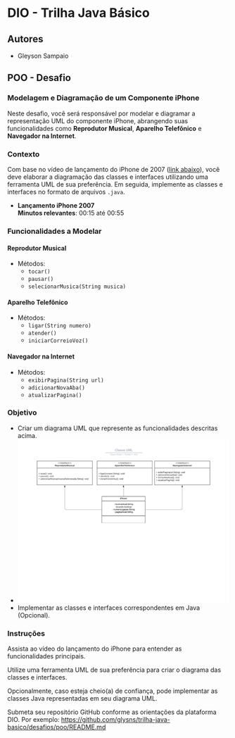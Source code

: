 # DIO - Trilha Java Básico

## Autores
- Gleyson Sampaio

## POO - Desafio
### Modelagem e Diagramação de um Componente iPhone

Neste desafio, você será responsável por modelar e diagramar a representação UML do componente iPhone, abrangendo suas funcionalidades como **Reprodutor Musical**, **Aparelho Telefônico** e **Navegador na Internet**.

### Contexto
Com base no vídeo de lançamento do iPhone de 2007 ([link abaixo](https://www.youtube.com/watch?v=9hUIxyE2Ns8)), você deve elaborar a diagramação das classes e interfaces utilizando uma ferramenta UML de sua preferência. Em seguida, implemente as classes e interfaces no formato de arquivos `.java`.

- **Lançamento iPhone 2007**  
  **Minutos relevantes**: 00:15 até 00:55

### Funcionalidades a Modelar
#### Reprodutor Musical
- Métodos: 
  - `tocar()`
  - `pausar()`
  - `selecionarMusica(String musica)`

#### Aparelho Telefônico
- Métodos:
  - `ligar(String numero)`
  - `atender()`
  - `iniciarCorreioVoz()`

#### Navegador na Internet
- Métodos:
  - `exibirPagina(String url)`
  - `adicionarNovaAba()`
  - `atualizarPagina()`

### Objetivo
- Criar um diagrama UML que represente as funcionalidades descritas acima.
- ![Diagrama UML](https://raw.githubusercontent.com/aly50n/dio-java-basico/main/projeto-iphone/UML%20-%20Diagramas%20de%20classes.png)
- Implementar as classes e interfaces correspondentes em Java (Opcional).

### Instruções
Assista ao vídeo do lançamento do iPhone para entender as funcionalidades principais.

Utilize uma ferramenta UML de sua preferência para criar o diagrama das classes e interfaces.

Opcionalmente, caso esteja cheio(a) de confiança, pode implementar as classes Java representadas em seu diagrama UML.

Submeta seu repositório GitHub conforme as orientações da plataforma DIO. Por exemplo:
https://github.com/glysns/trilha-java-basico/desafios/poo/README.md

